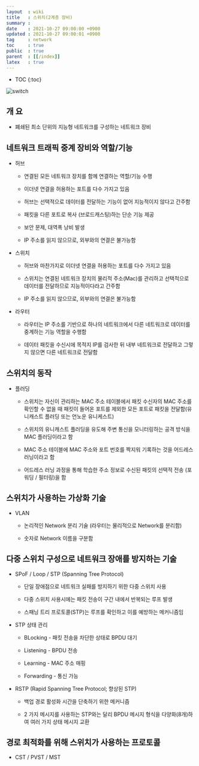 ```yaml
---
layout  : wiki
title   : 스위치(2계층 장비)
summary : 
date    : 2021-10-27 09:00:00 +0900
updated : 2021-10-27 09:00:01 +0900
tag     : network
toc     : true
public  : true
parent  : [[/index]]
latex   : true
---
```

* TOC
{:toc}

![switch](https://user-images.githubusercontent.com/65143458/139073797-326c12ab-7370-407a-bbeb-5c5148a6c3ad.png)


## 개 요

* 폐쇄된 최소 단위의 지능형 네트워크를 구성하는 네트워크 장비

## 네트워크 트래픽 중계 장비와 역할/기능

* 허브

    * 연결된 모든 네트워크 장치를 함께 연결하는 역할/기능 수행

    * 이더넷 연결을 허용하는 포트를 다수 가지고 있음

    * 허브는 선택적으로 데이터를 전달하는 기능이 없어 지능적이지 않다고 간주함

    * 패킷을 다른 포트로 복사 (브로드캐스팅)하는 단순 기능 제공

    * 보안 문제, 대역폭 낭비 발생

    * IP 주소를 읽지 않으므로, 외부와의 연결은 불가능함

* 스위치

    * 허브와 마찬가지로 이더넷 연결을 허용하는 포트를 다수 가지고 있음

    *  스위치는 연결된 네트워크 장치의 물리적 주소(Mac)를 관리하고 선택적으로 데이터를 전달하므로 지능적이다라고 간주함

    * IP 주소를 읽지 않으므로, 외부와의 연결은 불가능함


* 라우터

    * 라우터는 IP 주소를 기반으로 하나의 네트워크에서 다른 네트워크로 데이터를 중계하는 기능 역할을 수행함

    * 데이터 패킷을 수신시에 목적지 IP를 검사한 뒤 내부 네트워크로 전달하고 그렇지 않으면 다른 네트워크로 전달함

    
## 스위치의 동작


* 플러딩

    * 스위치는 자신이 관리하는 MAC 주소 테이블에서 패킷 수신자의 MAC 주소를 확인할 수 없을 때 패킷이 들어온 포트를 제외한 모든 포트로 패킷을 전달함(유니캐스트 플러딩 또는 언노운 유니케스트)

    * 스위치의 유니캐스트 플러딩을 유도해 주변 통신을 모니터링하는 공격 방식을 MAC 플러딩이라고 함

    * MAC 주소 테이블에 MAC 주소와 포트 번호를 짝지워 기록하는 것을 어드레스 러닝이라고 함

    * 어드레스 러닝 과정을 통해 학습한 주소 정보로 수신된 패킷의 선택적 전송 (포워딩 / 필터링)을 함


## 스위치가 사용하는 가상화 기술

* VLAN

    * 논리적인 Network 분리 기술 (라우터는 물리적으로 Network를 분리함)

    * 숫자로 Network 이름을 구분함

## 다중 스위치 구성으로 네트워크 장애를 방지하는 기술

* SPoF / Loop / STP (Spanning Tree Protocol)

    * 단일 장애점으로 네트워크 실패를 방지하기 위한 다중 스위치 사용

    * 다중 스위치 사용시에는 패킷 전송이 구간 내에서 반복되는 루프 발생
        
    * 스패닝 트리 프로토콜(STP)는 루프를 확인하고 이를 예방하는 메커니즘임

* STP 상태 관리

    * BLocking - 패킷 전송을 차단한 상태로 BPDU 대기

    * Listening - BPDU 전송

    * Learning - MAC 주소 매핑

    * Forwarding - 통신 가능

* RSTP (Rapid Spanning Tree Protocol; 향상된 STP)

    * 백업 경로 활성화 시간을 단축하기 위한 메커니즘

    * 2 가지 메시지를 사용하는 STP와는 달리 BPDU 메시지 형식을 다양화(8개)하여 여러 가지 상태 메시지 교환

## 경로 최적화를 위해 스위치가 사용하는 프로토콜

* CST / PVST / MST


